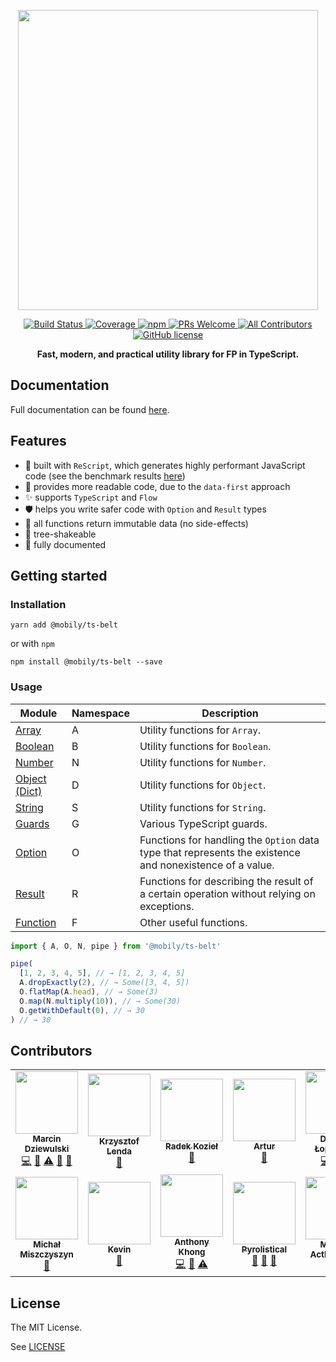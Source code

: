 <p align="center">
  <img src="https://raw.githubusercontent.com/mobily/ts-belt/master/assets/ts-belt-frame.png" width="480">
</p>

<p align="center">
  <a href="https://app.circleci.com/pipelines/github/mobily/ts-belt">
    <img src="https://img.shields.io/circleci/build/github/mobily/ts-belt.svg?style=flat-square&amp;logo=circleci" alt="Build Status">
  </a>
  <a href="https://coveralls.io/github/mobily/ts-belt?branch=master">
    <img src="https://img.shields.io/coveralls/github/mobily/ts-belt.svg?style=flat-square&amp;logo=coveralls" alt="Coverage">
  </a>
  <a href="https://www.npmjs.com/package/@mobily/ts-belt">
    <img src="https://img.shields.io/npm/v/@mobily/ts-belt.svg?style=flat-square&amp;logo=npm" alt="npm">
  </a>
  <a href="http://makeapullrequest.com">
    <img src="https://img.shields.io/badge/PRs-welcome-brightgreen.svg?style=flat-square" alt="PRs Welcome">
  </a>
  <a href="#contributors">
    <img src="https://img.shields.io/badge/all_contributors-11-orange.svg?style=flat-square" alt="All Contributors">
  </a>
  <a href="https://github.com/mobily/ts-belt/blob/master/LICENSE">
    <img src="https://img.shields.io/badge/license-MIT-blue.svg?style=flat-square" alt="GitHub license">
  </a>
</p>

<p align="center">
  <strong>Fast, modern, and practical utility library for FP in TypeScript.</strong>
</p>

## Documentation

Full documentation can be found [here](https://mobily.github.io/ts-belt/).

## Features

- 🚀 built with `ReScript`, which generates highly performant JavaScript code (see the benchmark results [here](https://mobily.github.io/ts-belt/benchmarks/introduction))
- 👀 provides more readable code, due to the `data-first` approach
- ✨ supports `TypeScript` and `Flow`
- 🛡 helps you write safer code with `Option` and `Result` types
- 🎯 all functions return immutable data (no side-effects)
- 🌲 tree-shakeable
- 📝 fully documented

## Getting started

### Installation

```shell
yarn add @mobily/ts-belt
```

or with `npm`

```shell
npm install @mobily/ts-belt --save
```

### Usage

| Module | Namespace | Description |
|--|-----------|--|
| [Array](https://mobily.github.io/ts-belt/api/array) | A | Utility functions for `Array`. |
| [Boolean](https://mobily.github.io/ts-belt/api/boolean) | B | Utility functions for `Boolean`. |
| [Number](https://mobily.github.io/ts-belt/api/number) | N | Utility functions for `Number`. |
| [Object (Dict)](https://mobily.github.io/ts-belt/api/object) | D | Utility functions for `Object`. |
| [String](https://mobily.github.io/ts-belt/api/string) | S | Utility functions for `String`. |
| [Guards](https://mobily.github.io/ts-belt/api/guards) | G | Various TypeScript guards. |
| [Option](https://mobily.github.io/ts-belt/api/option) | O | Functions for handling the `Option` data type that represents the existence and nonexistence of a value. |
| [Result](https://mobily.github.io/ts-belt/api/result) | R | Functions for describing the result of a certain operation without relying on exceptions. |
| [Function](https://mobily.github.io/ts-belt/api/function) | F | Other useful functions. |

```typescript
import { A, O, N, pipe } from '@mobily/ts-belt'

pipe(
  [1, 2, 3, 4, 5], // → [1, 2, 3, 4, 5]
  A.dropExactly(2), // → Some([3, 4, 5])
  O.flatMap(A.head), // → Some(3)
  O.map(N.multiply(10)), // → Some(30)
  O.getWithDefault(0), // → 30
) // → 30
```


## Contributors

<!-- ALL-CONTRIBUTORS-LIST:START - Do not remove or modify this section -->
<!-- prettier-ignore-start -->
<!-- markdownlint-disable -->
<table>
  <tr>
    <td align="center"><a href="https://twitter.com/__marcin_"><img src="https://avatars1.githubusercontent.com/u/1467712?v=4?s=100" width="100px;" alt=""/><br /><sub><b>Marcin Dziewulski</b></sub></a><br /><a href="https://github.com/mobily/ts-belt/commits?author=mobily" title="Code">💻</a> <a href="https://github.com/mobily/ts-belt/commits?author=mobily" title="Documentation">📖</a> <a href="https://github.com/mobily/ts-belt/commits?author=mobily" title="Tests">⚠️</a> <a href="#design-mobily" title="Design">🎨</a> <a href="#maintenance-mobily" title="Maintenance">🚧</a></td>
    <td align="center"><a href="http://github.com/foull"><img src="https://avatars.githubusercontent.com/u/902819?v=4?s=100" width="100px;" alt=""/><br /><sub><b>Krzysztof Lenda</b></sub></a><br /><a href="https://github.com/mobily/ts-belt/commits?author=foull" title="Documentation">📖</a></td>
    <td align="center"><a href="https://github.com/panr"><img src="https://avatars.githubusercontent.com/u/1303365?v=4?s=100" width="100px;" alt=""/><br /><sub><b>Radek Kozieł</b></sub></a><br /><a href="https://github.com/mobily/ts-belt/commits?author=panr" title="Documentation">📖</a></td>
    <td align="center"><a href="https://github.com/Fortidude"><img src="https://avatars.githubusercontent.com/u/8781462?v=4?s=100" width="100px;" alt=""/><br /><sub><b>Artur</b></sub></a><br /><a href="https://github.com/mobily/ts-belt/commits?author=Fortidude" title="Documentation">📖</a></td>
    <td align="center"><a href="https://github.com/domeknn"><img src="https://avatars.githubusercontent.com/u/9402280?v=4?s=100" width="100px;" alt=""/><br /><sub><b>Dominik Łopaciński</b></sub></a><br /><a href="https://github.com/mobily/ts-belt/commits?author=domeknn" title="Code">💻</a> <a href="https://github.com/mobily/ts-belt/commits?author=domeknn" title="Documentation">📖</a> <a href="https://github.com/mobily/ts-belt/commits?author=domeknn" title="Tests">⚠️</a></td>
    <td align="center"><a href="https://github.com/Eghizio"><img src="https://avatars.githubusercontent.com/u/32049761?v=4?s=100" width="100px;" alt=""/><br /><sub><b>Jakub Wąsik</b></sub></a><br /><a href="https://github.com/mobily/ts-belt/commits?author=Eghizio" title="Documentation">📖</a></td>
    <td align="center"><a href="https://github.com/Dilven"><img src="https://avatars.githubusercontent.com/u/26671751?v=4?s=100" width="100px;" alt=""/><br /><sub><b>Krystian Mateusiak</b></sub></a><br /><a href="https://github.com/mobily/ts-belt/commits?author=Dilven" title="Code">💻</a> <a href="https://github.com/mobily/ts-belt/commits?author=Dilven" title="Documentation">📖</a> <a href="https://github.com/mobily/ts-belt/commits?author=Dilven" title="Tests">⚠️</a></td>
  </tr>
  <tr>
    <td align="center"><a href="https://typeofweb.com/"><img src="https://avatars.githubusercontent.com/u/1338731?v=4?s=100" width="100px;" alt=""/><br /><sub><b>Michał Miszczyszyn</b></sub></a><br /><a href="#ideas-mmiszy" title="Ideas, Planning, & Feedback">🤔</a></td>
    <td align="center"><a href="https://github.com/remnantkevin"><img src="https://avatars.githubusercontent.com/u/8270635?v=4?s=100" width="100px;" alt=""/><br /><sub><b>Kevin</b></sub></a><br /><a href="https://github.com/mobily/ts-belt/commits?author=remnantkevin" title="Documentation">📖</a></td>
    <td align="center"><a href="https://github.com/anthony-khong"><img src="https://avatars.githubusercontent.com/u/12151757?v=4?s=100" width="100px;" alt=""/><br /><sub><b>Anthony Khong</b></sub></a><br /><a href="https://github.com/mobily/ts-belt/commits?author=anthony-khong" title="Code">💻</a> <a href="https://github.com/mobily/ts-belt/commits?author=anthony-khong" title="Documentation">📖</a> <a href="https://github.com/mobily/ts-belt/commits?author=anthony-khong" title="Tests">⚠️</a></td>
    <td align="center"><a href="http://pyrolistical.github.com/"><img src="https://avatars.githubusercontent.com/u/463642?v=4?s=100" width="100px;" alt=""/><br /><sub><b>Pyrolistical</b></sub></a><br /><a href="https://github.com/mobily/ts-belt/commits?author=Pyrolistical" title="Documentation">📖</a> <a href="#maintenance-Pyrolistical" title="Maintenance">🚧</a> <a href="#ideas-Pyrolistical" title="Ideas, Planning, & Feedback">🤔</a></td>
    <td align="center"><a href="https://zoontek.me/"><img src="https://avatars.githubusercontent.com/u/1902323?v=4?s=100" width="100px;" alt=""/><br /><sub><b>Mathieu Acthernoene</b></sub></a><br /><a href="#ideas-zoontek" title="Ideas, Planning, & Feedback">🤔</a></td>
  </tr>
</table>

<!-- markdownlint-restore -->
<!-- prettier-ignore-end -->

<!-- ALL-CONTRIBUTORS-LIST:END -->

## License

The MIT License.

See [LICENSE](LICENSE)

